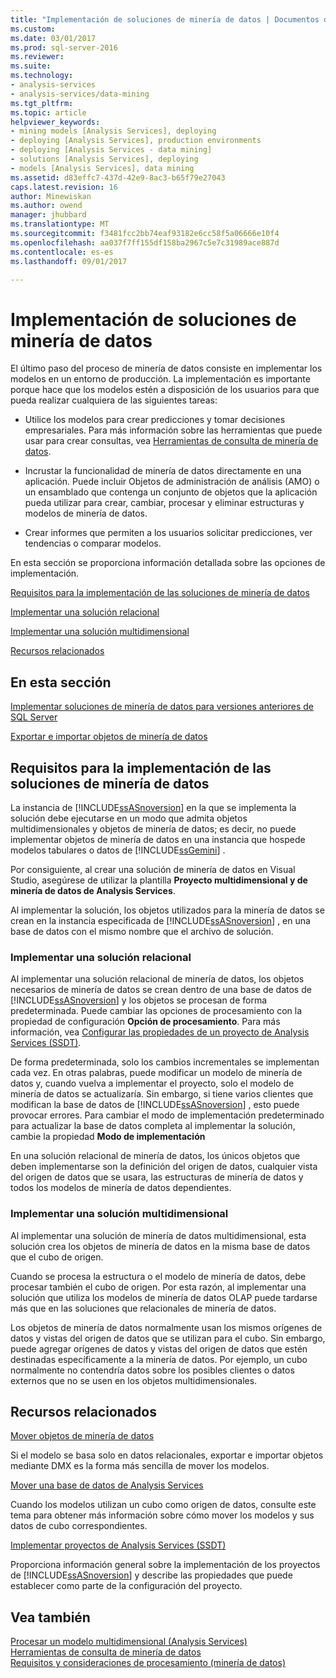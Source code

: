 ```yaml
---
title: "Implementación de soluciones de minería de datos | Documentos de Microsoft"
ms.custom: 
ms.date: 03/01/2017
ms.prod: sql-server-2016
ms.reviewer: 
ms.suite: 
ms.technology:
- analysis-services
- analysis-services/data-mining
ms.tgt_pltfrm: 
ms.topic: article
helpviewer_keywords:
- mining models [Analysis Services], deploying
- deploying [Analysis Services], production environments
- deploying [Analysis Services - data mining]
- solutions [Analysis Services], deploying
- models [Analysis Services], data mining
ms.assetid: d83effc7-437d-42e9-8ac3-b65f79e27043
caps.latest.revision: 16
author: Minewiskan
ms.author: owend
manager: jhubbard
ms.translationtype: MT
ms.sourcegitcommit: f3481fcc2bb74eaf93182e6cc58f5a06666e10f4
ms.openlocfilehash: aa037f7ff155df158ba2967c5e7c31989ace887d
ms.contentlocale: es-es
ms.lasthandoff: 09/01/2017

---
```

# <a name="deployment-of-data-mining-solutions"></a>Implementación de soluciones de minería de datos
  El último paso del proceso de minería de datos consiste en implementar los modelos en un entorno de producción. La implementación es importante porque hace que los modelos estén a disposición de los usuarios para que pueda realizar cualquiera de las siguientes tareas:  
  
-   Utilice los modelos para crear predicciones y tomar decisiones empresariales. Para más información sobre las herramientas que puede usar para crear consultas, vea [Herramientas de consulta de minería de datos](../../analysis-services/data-mining/data-mining-query-tools.md).  
  
-   Incrustar la funcionalidad de minería de datos directamente en una aplicación. Puede incluir Objetos de administración de análisis (AMO) o un ensamblado que contenga un conjunto de objetos que la aplicación pueda utilizar para crear, cambiar, procesar y eliminar estructuras y modelos de minería de datos.  
  
-   Crear informes que permiten a los usuarios solicitar predicciones, ver tendencias o comparar modelos.  
  
 En esta sección se proporciona información detallada sobre las opciones de implementación.  
  
 [Requisitos para la implementación de las soluciones de minería de datos](#bkmk_Reqs)  
  
 [Implementar una solución relacional](#bkmk_RelationalSltn)  
  
 [Implementar una solución multidimensional](#bkmk_MDSltn)  
  
 [Recursos relacionados](#bkmk_Resources)  
  
## <a name="in-this-section"></a>En esta sección  
 [Implementar soluciones de minería de datos para versiones anteriores de SQL Server](../../analysis-services/data-mining/deploy-a-data-mining-solution-to-previous-versions-of-sql-server.md)  
  
 [Exportar e importar objetos de minería de datos](../../analysis-services/data-mining/export-and-import-data-mining-objects.md)  
  
##  <a name="bkmk_Reqs"></a> Requisitos para la implementación de las soluciones de minería de datos  
 La instancia de [!INCLUDE[ssASnoversion](../../includes/ssasnoversion-md.md)] en la que se implementa la solución debe ejecutarse en un modo que admita objetos multidimensionales y objetos de minería de datos; es decir, no puede implementar objetos de minería de datos en una instancia que hospede modelos tabulares o datos de [!INCLUDE[ssGemini](../../includes/ssgemini-md.md)] .  
  
 Por consiguiente, al crear una solución de minería de datos en Visual Studio, asegúrese de utilizar la plantilla **Proyecto multidimensional y de minería de datos de Analysis Services**.  
  
 Al implementar la solución, los objetos utilizados para la minería de datos se crean en la instancia especificada de [!INCLUDE[ssASnoversion](../../includes/ssasnoversion-md.md)] , en una base de datos con el mismo nombre que el archivo de solución.  
  
###  <a name="bkmk_RelationalSltn"></a> Implementar una solución relacional  
 Al implementar una solución relacional de minería de datos, los objetos necesarios de minería de datos se crean dentro de una base de datos de [!INCLUDE[ssASnoversion](../../includes/ssasnoversion-md.md)] y los objetos se procesan de forma predeterminada. Puede cambiar las opciones de procesamiento con la propiedad de configuración **Opción de procesamiento**. Para más información, vea [Configurar las propiedades de un proyecto de Analysis Services &#40;SSDT&#41;](../../analysis-services/multidimensional-models/configure-analysis-services-project-properties-ssdt.md).  
  
 De forma predeterminada, solo los cambios incrementales se implementan cada vez. En otras palabras, puede modificar un modelo de minería de datos y, cuando vuelva a implementar el proyecto, solo el modelo de minería de datos se actualizaría. Sin embargo, si tiene varios clientes que modifican la base de datos de [!INCLUDE[ssASnoversion](../../includes/ssasnoversion-md.md)] , esto puede provocar errores. Para cambiar el modo de implementación predeterminado para actualizar la base de datos completa al implementar la solución, cambie la propiedad **Modo de implementación**  
  
 En una solución relacional de minería de datos, los únicos objetos que deben implementarse son la definición del origen de datos, cualquier vista del origen de datos que se usara, las estructuras de minería de datos y todos los modelos de minería de datos dependientes.  
  
###  <a name="bkmk_MDSltn"></a> Implementar una solución multidimensional  
 Al implementar una solución de minería de datos multidimensional, esta solución crea los objetos de minería de datos en la misma base de datos que el cubo de origen.  
  
 Cuando se procesa la estructura o el modelo de minería de datos, debe procesar también el cubo de origen. Por esta razón, al implementar una solución que utiliza los modelos de minería de datos OLAP puede tardarse más que en las soluciones que relacionales de minería de datos.  
  
 Los objetos de minería de datos normalmente usan los mismos orígenes de datos y vistas del origen de datos que se utilizan para el cubo. Sin embargo, puede agregar orígenes de datos y vistas del origen de datos que estén destinadas específicamente a la minería de datos. Por ejemplo, un cubo normalmente no contendría datos sobre los posibles clientes o datos externos que no se usen en los objetos multidimensionales.  
  
##  <a name="bkmk_Resources"></a> Recursos relacionados  
 [Mover objetos de minería de datos](../../analysis-services/data-mining/moving-data-mining-objects.md)  
  
 Si el modelo se basa solo en datos relacionales, exportar e importar objetos mediante DMX es la forma más sencilla de mover los modelos.  
  
 [Mover una base de datos de Analysis Services](../../analysis-services/multidimensional-models/move-an-analysis-services-database.md)  
  
 Cuando los modelos utilizan un cubo como origen de datos, consulte este tema para obtener más información sobre cómo mover los modelos y sus datos de cubo correspondientes.  
  
 [Implementar proyectos de Analysis Services &#40;SSDT&#41;](../../analysis-services/multidimensional-models/deploy-analysis-services-projects-ssdt.md)  
  
 Proporciona información general sobre la implementación de los proyectos de [!INCLUDE[ssASnoversion](../../includes/ssasnoversion-md.md)] y describe las propiedades que puede establecer como parte de la configuración del proyecto.  
  
## <a name="see-also"></a>Vea también  
 [Procesar un modelo multidimensional &#40;Analysis Services&#41;](../../analysis-services/multidimensional-models/processing-a-multidimensional-model-analysis-services.md)   
 [Herramientas de consulta de minería de datos](../../analysis-services/data-mining/data-mining-query-tools.md)   
 [Requisitos y consideraciones de procesamiento &#40;minería de datos&#41;](../../analysis-services/data-mining/processing-requirements-and-considerations-data-mining.md)  
  
  
